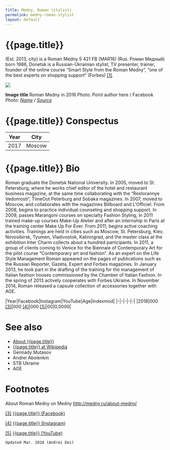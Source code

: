 ```yaml
---
title: Medny, Roman (stylist)
permalink: medny-roman-stylist
layout: default
---
```


# {{page.title}}

(Est. 2013, city) is a Roman Medny  5 421  FB (MAR16) (Rus. Роман Медный) born 1986, Donetsk is a Russian-Ukrainian stylist, TV presenter, trainer, founder of the online course “Smart Style from the Roman Medny”, “one of the best experts on shopping support” (Forbes) <span id="a1">[\[1\]](#f1)</span>.

![](/encyclopedia/images/{{page.permalink}}.jpg)

**Image title**
Roman Medny in 2016
Photo: Point author here / Facebook
*Photo: [Name](index) / [Source](index)*

# {{page.title}} Conspectus

|Year|City|
|-|-|
|2017|Moscow|

# {{page.title}} Bio
Roman graduate the Donetsk National University. In 2005, moved to St. Petersburg, where he works chief editor of the hotel and restaurant business magazine, at the same time collaborating with the “Restorannye Vedomosti”, TimeOut Peterburg and Sobaka magazines. In 2007, moved to Moscow, and collaborates with the magazines Billboard and L'Officiel. From 2008, begins to practice individual counseling and shopping support. In 2009, passes Marangoni courses on specialty Fashion Styling, in 2011 trained make-up courses Make-Up Atelier and after an internship in Paris at the training center Make Up For Ever. From 2011, begins active coaching activities. Trainings are held in cities such as Moscow, St. Petersburg, Kiev, Novosibirsk, Tyumen, Vladivostok, Kaliningrad, and the master class at the exhibition Inter Charm collects about a hundred participants.
In 2011, a group of clients coming to Venice for the Biennale of Contemporary Art for the pilot course “Contemporary art and fashion”. As an expert on the Life Style Management Roman appeared on the pages of publications such as the Russian Reporter, Gazeta, Expert and Forbes magazines. In January 2013, he took part in the drafting of the training for the management of Italian fashion houses commissioned by the Chamber of Italian Fashion.
In the spring of 2013 actively cooperates with Forbes Ukraine. In November 2014, Roman released a capsule collection of accessories together with AGE.

|Year|Facebook|Instagram|YouTube|Age|Indexmod|
|-|-|-|-|-|
|2018|000 <span id="a3">[\[3\]](#f3)</span>|000 <span id="a4">[\[4\]](#f4)</span>|000 <span id="a5">[\[5\]](#f5)</span>|00|0,0000|


# See also

+ [About {{page.title}}](index)
+ [{{page.title}} at Wikipedia](index)
+ Gennady Mutasov
+ Andrei Abolenkin
+ STB Ukraine
+ AGE

# Footnotes

About Roman Medny on Medny
http://medny.ru/about-medny/

[[3]](#a3) <span id="f3"></span> [{{page.title}} (Facebook)](index)

[[4]](#a4) <span id="f4"></span> [{{page.title}} (Instagram)](index)

[[5]](#a5) <span id="f5"></span> [{{page.title}} (YouTube)](index)

`Updated Mar. 2018 (Andrei Dei)`
